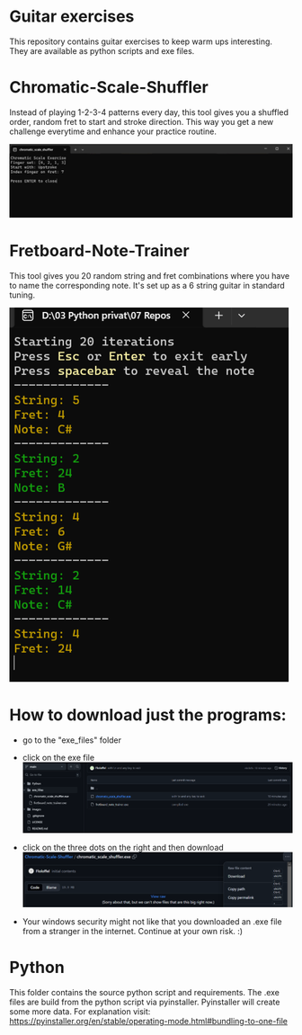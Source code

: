 # Guitar exercises
This repository contains guitar exercises to keep warm ups interesting. They are available as python scripts and exe files.

# Chromatic-Scale-Shuffler
Instead of playing 1-2-3-4 patterns every day, this tool gives you a shuffled order, random fret to start and stroke direction. This way you get a new challenge everytime and enhance your practice routine.

![Image of user interface css](<UI chromatic scale shuffler.png>)


# Fretboard-Note-Trainer
This tool gives you 20 random string and fret combinations where you have to name the corresponding note. It's set up as a 6 string guitar in standard tuning.

![Image of user interface fnt](<UI fretboard trainer.png>)

# How to download just the programs:
* go to the "exe_files" folder
* click on the exe file 
![exe file location](images/location%20of%20exe.png)

* click on the three dots on the right and then download
![download button](images/download%20button.png)

* Your windows security might not like that you downloaded an .exe file from a stranger in the internet. Continue at your own risk. :)


# Python
This folder contains the source python script and requirements. The .exe files are build from the python script via pyinstaller. Pyinstaller will create some more data. For explanation visit: https://pyinstaller.org/en/stable/operating-mode.html#bundling-to-one-file